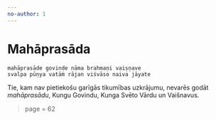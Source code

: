```yaml
---
no-author: 1
---
```


# Mahāprasāda

    mahāprasāde govinde nāma brahmaṇi vaiṣṇave
    svalpa pūṇya vatāṁ rājan viśvāso naiva jāyate

Tie, kam nav pietiekošu  garīgās tikumības uzkrājumu, nevarēs godāt *mahāprasādu*, Kungu Govindu, Kunga Svēto Vārdu un Vaišnavus.


> page = 62
